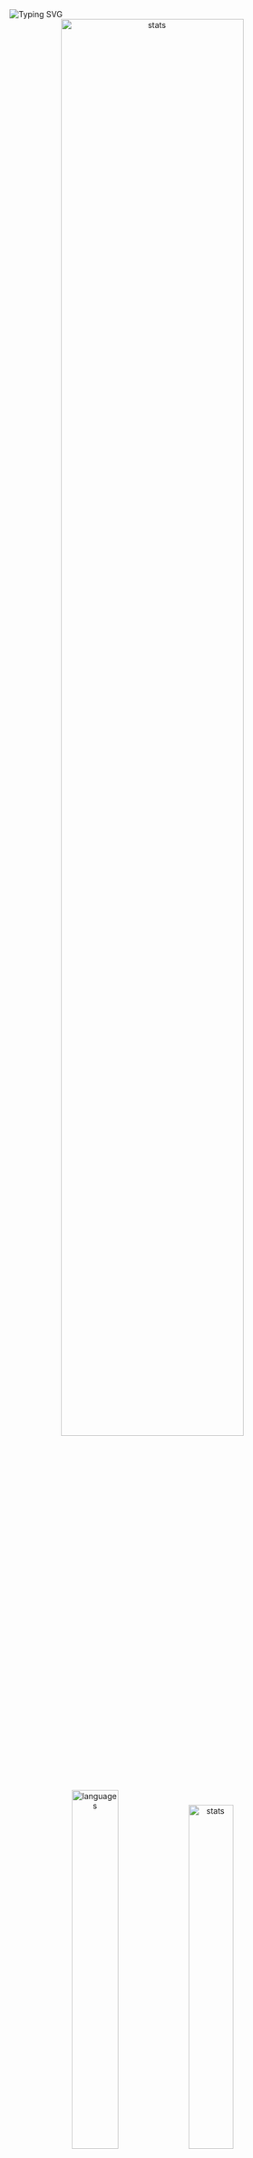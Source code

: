 <img src="https://readme-typing-svg.demolab.com?font=Fira+Code&size=50&duration=3000&color=9745F5&center=true&multiline=true&repeat=false&random=false&width=1000&height=150&lines=Hi!+I'm+Vanya;Python+Fullstack+Developer" alt="Typing SVG" />
<div align="center">
  <img src="http://github-readme-streak-stats.herokuapp.com?user=schr1k&theme=midnight-purple&hide_border=true&border_radius=0&date_format=j%20M%5B%20Y%5D&card_width=500&dates=9745F5&background=020202&border=9745F5&stroke=9745F5&ring=9745F5&fire=9745F5&currStreakNum=9745F5&sideNums=9745F5&currStreakLabel=9745F5&sideLabels=9745F5&excludeDaysLabel=9745F5" alt="stats" width=80%/>
</div>
<div align="center">
  <img src="https://github-readme-stats.vercel.app/api/top-langs/?username=schr1k&hide_border=true&bg_color=020202&text_color=9745F5&title_color=9745F5&layout=compact" alt="languages" width=40.25%>
  <img src="https://github-readme-stats.vercel.app/api?username=schr1k&show_icons=true&hide_border=true&bg_color=020202&text_color=9745F5&title_color=9745F5&icon_color=9745F5&hide_rank=true&hide=contribs,issues" alt="stats" width=39.4%/>
</div>
<div align="center">
  <h1>Skills:</h1>
  <img src="https://skillicons.dev/icons?i=py,postgres,html,css,js,ts,react,next,git,linux" alt="skills" width=80%>
</div>

---
<!--START_SECTION:waka-->
**🐱 My GitHub Data** 

> 📦 85.2 kB Used in GitHub's Storage 
 > 
> 🏆 810 Contributions in the Year 2023
 > 
> 💼 Opted to Hire
 > 
> 📜 9 Public Repositories 
 > 
> 🔑 15 Private Repositories 
 > 
📊 **This Week I Spent My Time On** 

```text
🕑︎ Time Zone: Europe/Moscow

💬 Programming Languages: 
Python                   6 hrs 7 mins        ██████████████████░░░░░░░   72.04 % 
TypeScript               1 hr 2 mins         ███░░░░░░░░░░░░░░░░░░░░░░   12.19 % 
SQL                      16 mins             █░░░░░░░░░░░░░░░░░░░░░░░░   03.27 % 
SVG                      11 mins             █░░░░░░░░░░░░░░░░░░░░░░░░   02.22 % 
Text                     9 mins              ░░░░░░░░░░░░░░░░░░░░░░░░░   01.83 % 

🔥 Editors: 
PyCharm                  6 hrs 16 mins       ██████████████████░░░░░░░   73.76 % 
WebStorm                 1 hr 48 mins        █████░░░░░░░░░░░░░░░░░░░░   21.22 % 
DataGrip                 16 mins             █░░░░░░░░░░░░░░░░░░░░░░░░   03.27 % 
Vim                      8 mins              ░░░░░░░░░░░░░░░░░░░░░░░░░   01.74 % 

💻 Operating System: 
Windows                  8 hrs 21 mins       █████████████████████████   98.26 % 
Linux                    8 mins              ░░░░░░░░░░░░░░░░░░░░░░░░░   01.74 % 
```

**I Mostly Code in Python** 

```text
Python                   20 repos            █████████████████░░░░░░░░   68.97 % 
HTML                     3 repos             ███░░░░░░░░░░░░░░░░░░░░░░   10.34 % 
TypeScript               3 repos             ███░░░░░░░░░░░░░░░░░░░░░░   10.34 % 
JavaScript               2 repos             ██░░░░░░░░░░░░░░░░░░░░░░░   06.90 % 
Lasso                    1 repo              █░░░░░░░░░░░░░░░░░░░░░░░░   03.45 % 
```




 Last Updated on 30/11/2023 06:51:15 UTC
<!--END_SECTION:waka-->
